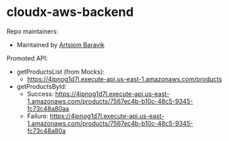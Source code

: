 # cloudx-aws-backend

Repo maintainers:

- Maintained by [Artsiom Baravik](https://github.com/Baravar)

Promoted API:
- getProductsList (from Mocks):
  - https://4ipnog1d7l.execute-api.us-east-1.amazonaws.com/products 
- getProductsById:
  - Success: https://4ipnog1d7l.execute-api.us-east-1.amazonaws.com/products/7567ec4b-b10c-48c5-9345-fc73c48a80aa
  - Failure: https://4ipnog1d7l.execute-api.us-east-1.amazonaws.com/products/7567ec4b-b10c-48c5-9345-fc73c48a80a